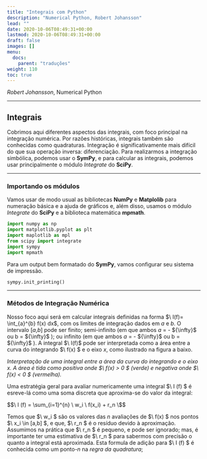 ```yaml
---
title: "Integrais com Python"
description: "Numerical Python, Robert Johansson"
lead: ""
date: 2020-10-06T08:49:31+00:00
lastmod: 2020-10-06T08:49:31+00:00
draft: false
images: []
menu:
  docs:
    parent: "traduções"
weight: 110
toc: true
---
```


*Robert Johansson*, Numerical Python

___

## Integrais 

Cobrimos aqui diferentes aspectos das integrais, com foco principal na integração numérica.
Por razões históricas, integrais também são conhecidas como quadraturas.
Integração é significativamente mais difícil do que sua operação inversa: diferenciação.
Para realizarmos a integração simbólica, podemos usar o __SymPy__, e para calcular as integrais, podemos usar principalmente o módulo *Integrate* do __SciPy__.

___

### Importando os módulos 

Vamos usar de modo usual as bibliotecas __NumPy__ e __Matplolib__ para numeração básica e a ajuda de gráficos e, além disso, usamos o módulo *Integrate* do __SciPy__ e a biblioteca matemática __mpmath__. 

```python
import numpy as np
import matplotlib.pyplot as plt 
import maplotlib as mpl
from scipy import integrate
import sympy
import mpmath
```
Para um output bem formatado do __SymPy__, vamos configurar seu sistema de impressão.

```python
sympy.init_printing()
```
___

### Métodos de Integração Numérica

Nosso foco aqui será em calcular integrais definidas na forma $\ I(f)= \int_{a}^{b} f(x) dx\$, com os limites de integração dados em _a_ e _b_. O intervalo [_a_,_b_] pode ser finito; semi-infinito (em que ambos _a_ = - $\{\infty}\$ ou b = $\{\infty}\$ ); ou infinito (em que ambos _a_ = - $\{\infty}\$ ou b = $\{\infty}\$ ).
A integral $\ I(f)\$ pode ser interpretada como a área entre a curva do integrando $\ f(x) \$ e o eixo _x_, como ilustrado na figura a baixo.


_Interpretação de uma integral entre a área da curva do integrando e o eixo x. A área é tida como positiva onde $\ f(x) > 0 \$ (verde) e negativa onde $\ f(x) < 0 \$ (vermelha)._  

Uma estratégia geral para avaliar numericamente uma integral $\ I (f) \$ é esreve-lá como uma soma discreta que aproxima-se do valor da integral: 

$$\ I (f) = \sum_{i=1}^{n} \ w_i \ f(x_i) + r_n \$$

Temos que $\ w_i \$ são os valores das _n_ avaliações de $\ f(x) \$
nos pontos $\ x_i \in [a,b] \$, e que, $\ r_n \$ é o resíduo devido à aproximação. Assumimos na prática que $\ r_n \$ é pequeno, e pode ser ignorado; mas, é importante ter uma estimativa de $\ r_n \$ para sabermos com precisão o quanto a integral está aproximada. Esta formula de adição para $\ I (f) \$ é conhecida como um ponto-_n_ na _regra da quadratura_; 




